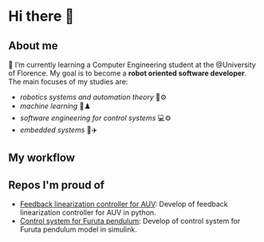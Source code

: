 # Hi there 👋

## About me
🌱 I’m currently learning a Computer Engineering student at the @University of Florence. My goal is to become a **robot oriented software developer**. The main focuses of my studies are: 
- *robotics systems and automation theory* 🤖⚙️
- *machine learning* 🧠♟️
- *software engineering for control systems* 💻⚙️
- *embedded systems* 🚀✈️

## My workflow


## Repos I'm proud of
- [Feedback linearization controller for AUV](https://github.com/AngeloDamante/AUV_feedback_linearization_controller): Develop of feedback linearization controller for AUV in python.
- [Control system for Furuta pendulum](https://github.com/AngeloDamante/Furuta_pendulum): Develop of control system for Furuta pendulum model in simulink.


<!--
**AngeloDamante/AngeloDamante** is a ✨ _special_ ✨ repository because its `README.md` (this file) appears on your GitHub profile.

Here are some ideas to get you started:


- 🌱 I’m currently learning a Computer Engineering student at @University of Florence
- 
- 👯 I’m looking to collaborate on ...
- 🤔 I’m looking for help with ...
- 💬 Ask me about ...
- 📫 How to reach me: ...
- 😄 Pronouns: ...
- ⚙️
- :robot:🤖
- ⚡ Fun fact: ...
-->
